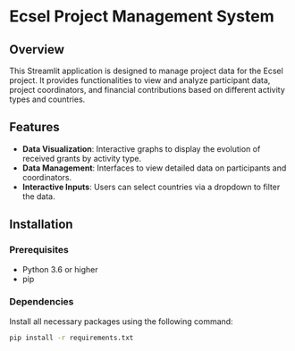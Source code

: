 # Ecsel Project Management System

## Overview
This Streamlit application is designed to manage project data for the Ecsel project. It provides functionalities to view and analyze participant data, project coordinators, and financial contributions based on different activity types and countries.

## Features
- **Data Visualization**: Interactive graphs to display the evolution of received grants by activity type.
- **Data Management**: Interfaces to view detailed data on participants and coordinators.
- **Interactive Inputs**: Users can select countries via a dropdown to filter the data.

## Installation

### Prerequisites
- Python 3.6 or higher
- pip

### Dependencies
Install all necessary packages using the following command:
```bash
pip install -r requirements.txt
